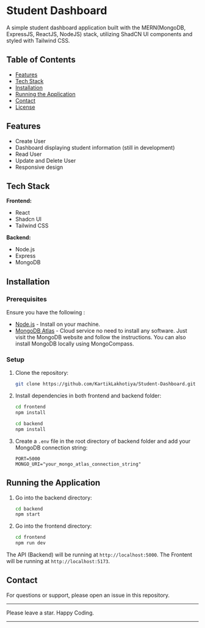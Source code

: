 # Student Dashboard

A simple student dashboard application built with the MERN(MongoDB, ExpressJS, ReactJS, NodeJS) stack, utilizing ShadCN UI components and styled with Tailwind CSS.

## Table of Contents

- [Features](#features)
- [Tech Stack](#tech-stack)
- [Installation](#installation)
- [Running the Application](#running-the-application)
- [Contact](#contact)
- [License](#license)

## Features

- Create User
- Dashboard displaying student information (still in development)
- Read User
- Update and Delete User
- Responsive design

## Tech Stack

**Frontend:**

- React
- Shadcn UI
- Tailwind CSS

**Backend:**

- Node.js
- Express
- MongoDB

## Installation

### Prerequisites

Ensure you have the following :

- [Node.js](https://nodejs.org/) - Install on your machine.
- [MongoDB Atlas](https://www.mongodb.com/atlas) - Cloud service no need to install any software. Just visit the MongoDB website and follow the instructions. You can also install MongoDB locally using MongoCompass.

### Setup

1. Clone the repository:
   ```bash
   git clone https://github.com/KartikLakhotiya/Student-Dashboard.git

2. Install dependencies in both frontend and backend folder:
    ```bash
    cd frontend
    npm install
    ```
    ```bash
    cd backend
    npm install
    ```

3. Create a `.env` file in the root directory of backend folder and add your MongoDB connection string:
    ```
    PORT=5000
    MONGO_URI="your_mongo_atlas_connection_string"
    ```

## Running the Application

1. Go into the backend directory:
    ```bash
    cd backend
    npm start
    ```

2. Go into the frontend directory:
    ```bash
    cd frontend
    npm run dev
    ```

The API (Backend) will be running at `http://localhost:5000`.
The Frontent will be running at `http://localhost:5173`.

## Contact

For questions or support, please open an issue in this repository.


---

Please leave a star. Happy Coding.

---
